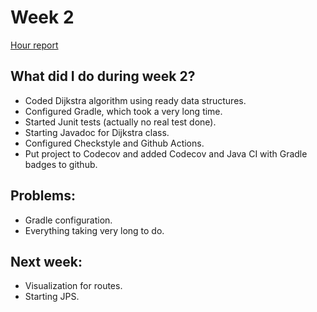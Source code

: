 # Week 2

[Hour report](https://github.com/eevib/Pathfinding_TiRa/blob/main/documentation/hours_reporting.md)

## What did I do during week 2?
* Coded Dijkstra algorithm using ready data structures.
* Configured Gradle, which took a very long time.
* Started Junit tests (actually no real test done).
* Starting Javadoc for Dijkstra class.
* Configured Checkstyle and Github Actions.
* Put project to Codecov and added Codecov and Java CI with Gradle badges to github.


## Problems:
* Gradle configuration.
* Everything taking very long to do. 

## Next week:
* Visualization for routes.
* Starting JPS.

